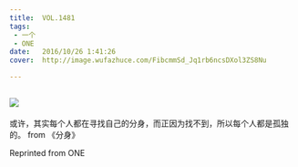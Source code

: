 ```yaml
---
title:	VOL.1481
tags:
 - 一个
 - ONE
date:	2016/10/26 1:41:26
cover:	http://image.wufazhuce.com/FibcmmSd_Jq1rb6ncsDXol3ZS8Nu

---
```

![](http://image.wufazhuce.com/FibcmmSd_Jq1rb6ncsDXol3ZS8Nu)
---

或许，其实每个人都在寻找自己的分身，而正因为找不到，所以每个人都是孤独的。 from 《分身》
 
Reprinted from ONE
